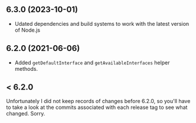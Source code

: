 ## 6.3.0 (2023-10-01)

- Udated dependencies and build systems to work with the latest version of Node.js

## 6.2.0 (2021-06-06)

- Added `getDefaultInterface` and `getAvailableInterfaces` helper methods.

## < 6.2.0

Unfortunately I did not keep records of changes before 6.2.0, so you'll have to take a look at the commits associated with each release tag to see what changed. Sorry.
